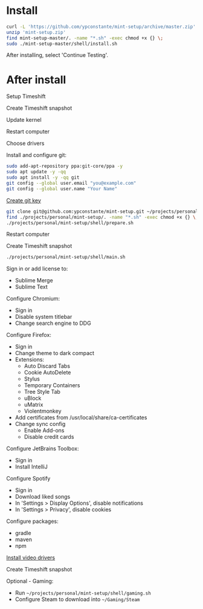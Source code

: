 # Install

```sh
curl -L 'https://github.com/ypconstante/mint-setup/archive/master.zip' -o 'mint-setup.zip'
unzip 'mint-setup.zip'
find mint-setup-master/. -name "*.sh" -exec chmod +x {} \;
sudo ./mint-setup-master/shell/install.sh
```

After installing, select 'Continue Testing'.


# After install

Setup Timeshift

Create Timeshift snapshot

Update kernel

Restart computer

Choose drivers

Install and configure git:
```sh
sudo add-apt-repository ppa:git-core/ppa -y
sudo apt update -y -qq
sudo apt install -y -qq git
git config --global user.email "you@example.com"
git config --global user.name "Your Name"
```

[Create git key](https://github.com/ypconstante/mint-setup/wiki#create-ssh-key)

```sh
git clone git@github.com:ypconstante/mint-setup.git ~/projects/personal/mint-setup
find ./projects/personal/mint-setup/. -name "*.sh" -exec chmod +x {} \;
./projects/personal/mint-setup/shell/prepare.sh
```

Restart computer

Create Timeshift snapshot

```sh
./projects/personal/mint-setup/shell/main.sh
```

Sign in or add license to:
- Sublime Merge
- Sublime Text

Configure Chromium:
- Sign in
- Disable system titlebar
- Change search engine to DDG

Configure Firefox:
- Sign in
- Change theme to dark compact
- Extensions:
    - Auto Discard Tabs
    - Cookie AutoDelete
    - Stylus
    - Temporary Containers
    - Tree Style Tab
    - uBlock
    - uMatrix
    - Violentmonkey
- Add certificates from /usr/local/share/ca-certificates
- Change sync config
    - Enable Add-ons
    - Disable credit cards

Configure JetBrains Toolbox:
- Sign in
- Install IntelliJ

Configure Spotify
- Sign in
- Download liked songs
- In 'Settings > Display Options', disable notifications
- In 'Settings > Privacy', disable cookies

Configure packages:
- gradle
- maven
- npm

[Install video drivers](https://github.com/lutris/docs/blob/master/InstallingDrivers.md)

Create Timeshift snapshot

Optional - Gaming:
- Run `~/projects/personal/mint-setup/shell/gaming.sh`
- Configure Steam to download into `~/Gaming/Steam`
